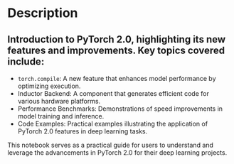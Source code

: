 # Description

## Introduction to PyTorch 2.0, highlighting its new features and improvements. Key topics covered include:

* `torch.compile`: A new feature that enhances model performance by optimizing execution.
* Inductor Backend: A component that generates efficient code for various hardware platforms.
* Performance Benchmarks: Demonstrations of speed improvements in model training and inference.
* Code Examples: Practical examples illustrating the application of PyTorch 2.0 features in deep learning tasks.

This notebook serves as a practical guide for users to understand and leverage the advancements in PyTorch 2.0 for their deep learning projects.
